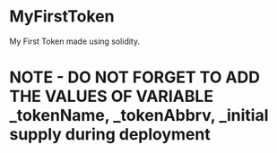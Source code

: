 # MyFirstToken
My First Token made using solidity.

# NOTE - DO NOT FORGET TO ADD THE VALUES OF VARIABLE _tokenName, _tokenAbbrv, _initial supply during deployment
